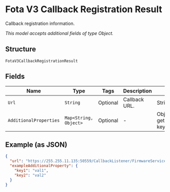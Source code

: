 
# Fota V3 Callback Registration Result

Callback registration information.

*This model accepts additional fields of type Object.*

## Structure

`FotaV3CallbackRegistrationResult`

## Fields

| Name | Type | Tags | Description | Getter | Setter |
|  --- | --- | --- | --- | --- | --- |
| `Url` | `String` | Optional | Callback URL. | String getUrl() | setUrl(String url) |
| `AdditionalProperties` | `Map<String, Object>` | Optional | - | Object getAdditionalProperty(String key) | additionalProperty(String key, Object value) |

## Example (as JSON)

```json
{
  "url": "https://255.255.11.135:50559/CallbackListener/FirmwareServiceMessages.asmx",
  "exampleAdditionalProperty": {
    "key1": "val1",
    "key2": "val2"
  }
}
```

